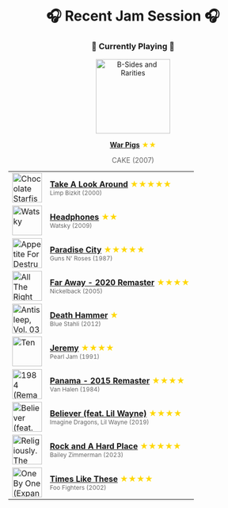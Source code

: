 <div align='center'>

# 🎧 Recent Jam Session 🎧

<h3>🎵 Currently Playing 🎵</h3>

<a href="https://open.spotify.com/track/0VCxnMdEmqM4SVc5TXcmIV"><img src="https://i.scdn.co/image/ab67616d0000b27304b1454aabded3ebe9cf3c01" width="150" height="150" alt="B-Sides and Rarities" /></a>

<b><a href="https://open.spotify.com/track/0VCxnMdEmqM4SVc5TXcmIV">War Pigs</a></b><span style="color: gold;"> ★★</span>

<span style="color: #666;">CAKE (2007)</span>

<table style='margin: 0 auto; max-width: 550px;'>
<tr>
<td width="60"><a href="https://open.spotify.com/track/2avKuMN2QXkaG9vvHa2JLt"><img src="https://i.scdn.co/image/ab67616d0000b2734a31b146c7cf07705d912efe" width="60" height="60" alt="Chocolate Starfish And The Hot Dog Flavored Water" /></a></td>
<td><b><a href="https://open.spotify.com/track/2avKuMN2QXkaG9vvHa2JLt">Take A Look Around</a></b> <span style="color: gold;"> ★★★★★</span><br><span style="font-size: 12px; color: #666;">Limp Bizkit (2000)</span></td>
</tr>
<tr>
<td width="60"><a href="https://open.spotify.com/track/40gvC7nRtnxsNQnBmvtXQ4"><img src="https://i.scdn.co/image/ab67616d0000b2738d44b1a977afb85b4e507cef" width="60" height="60" alt="Watsky" /></a></td>
<td><b><a href="https://open.spotify.com/track/40gvC7nRtnxsNQnBmvtXQ4">Headphones</a></b> <span style="color: gold;"> ★★</span><br><span style="font-size: 12px; color: #666;">Watsky (2009)</span></td>
</tr>
<tr>
<td width="60"><a href="https://open.spotify.com/track/6eN1f9KNmiWEhpE2RhQqB5"><img src="https://i.scdn.co/image/ab67616d0000b27321ebf49b3292c3f0f575f0f5" width="60" height="60" alt="Appetite For Destruction" /></a></td>
<td><b><a href="https://open.spotify.com/track/6eN1f9KNmiWEhpE2RhQqB5">Paradise City</a></b> <span style="color: gold;"> ★★★★★</span><br><span style="font-size: 12px; color: #666;">Guns N' Roses (1987)</span></td>
</tr>
<tr>
<td width="60"><a href="https://open.spotify.com/track/05rWggLwQ2weA4D2cRAt55"><img src="https://i.scdn.co/image/ab67616d0000b273bad7e941f557e06019b87fd4" width="60" height="60" alt="All The Right Reasons (15th Anniversary Expanded Edition)" /></a></td>
<td><b><a href="https://open.spotify.com/track/05rWggLwQ2weA4D2cRAt55">Far Away - 2020 Remaster</a></b> <span style="color: gold;"> ★★★★</span><br><span style="font-size: 12px; color: #666;">Nickelback (2005)</span></td>
</tr>
<tr>
<td width="60"><a href="https://open.spotify.com/track/6R4jqaKXUl7Qp1QVlaMZ34"><img src="https://i.scdn.co/image/ab67616d0000b273b24c2772648d620859c071f2" width="60" height="60" alt="Antisleep, Vol. 03" /></a></td>
<td><b><a href="https://open.spotify.com/track/6R4jqaKXUl7Qp1QVlaMZ34">Death Hammer</a></b> <span style="color: gold;"> ★</span><br><span style="font-size: 12px; color: #666;">Blue Stahli (2012)</span></td>
</tr>
<tr>
<td width="60"><a href="https://open.spotify.com/track/62nQ8UZVqR2RMvkJHkcO2o"><img src="https://i.scdn.co/image/ab67616d0000b273d400d27cba05bb0545533864" width="60" height="60" alt="Ten" /></a></td>
<td><b><a href="https://open.spotify.com/track/62nQ8UZVqR2RMvkJHkcO2o">Jeremy</a></b> <span style="color: gold;"> ★★★★</span><br><span style="font-size: 12px; color: #666;">Pearl Jam (1991)</span></td>
</tr>
<tr>
<td width="60"><a href="https://open.spotify.com/track/05RgAMGypEvqhNs5hPCbMS"><img src="https://i.scdn.co/image/ab67616d0000b273b414c63fb435b622238c15ed" width="60" height="60" alt="1984 (Remastered)" /></a></td>
<td><b><a href="https://open.spotify.com/track/05RgAMGypEvqhNs5hPCbMS">Panama - 2015 Remaster</a></b> <span style="color: gold;"> ★★★★</span><br><span style="font-size: 12px; color: #666;">Van Halen (1984)</span></td>
</tr>
<tr>
<td width="60"><a href="https://open.spotify.com/track/2sU9EjevkrU9OkPZudvFNN"><img src="https://i.scdn.co/image/ab67616d0000b2735e1db60a6f9214c247061d86" width="60" height="60" alt="Believer (feat. Lil Wayne)" /></a></td>
<td><b><a href="https://open.spotify.com/track/2sU9EjevkrU9OkPZudvFNN">Believer (feat. Lil Wayne)</a></b> <span style="color: gold;"> ★★★★</span><br><span style="font-size: 12px; color: #666;">Imagine Dragons, Lil Wayne (2019)</span></td>
</tr>
<tr>
<td width="60"><a href="https://open.spotify.com/track/1TE8AAk9koG0UJco6ZAUfx"><img src="https://i.scdn.co/image/ab67616d0000b2730c5d03daf39f254bb546cf3a" width="60" height="60" alt="Religiously. The Album." /></a></td>
<td><b><a href="https://open.spotify.com/track/1TE8AAk9koG0UJco6ZAUfx">Rock and A Hard Place</a></b> <span style="color: gold;"> ★★★★★</span><br><span style="font-size: 12px; color: #666;">Bailey Zimmerman (2023)</span></td>
</tr>
<tr>
<td width="60"><a href="https://open.spotify.com/track/67vYdAAM3oGsEImCRfbtsF"><img src="https://i.scdn.co/image/ab67616d0000b273b00ee453b3496535eaa6e4b3" width="60" height="60" alt="One By One (Expanded Edition)" /></a></td>
<td><b><a href="https://open.spotify.com/track/67vYdAAM3oGsEImCRfbtsF">Times Like These</a></b> <span style="color: gold;"> ★★★★</span><br><span style="font-size: 12px; color: #666;">Foo Fighters (2002)</span></td>
</tr>
</table>
</div>

